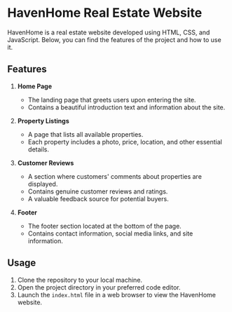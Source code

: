 # HavenHome Real Estate Website

HavenHome is a real estate website developed using HTML, CSS, and JavaScript. Below, you can find the features of the project and how to use it.

## Features

1. **Home Page**
   - The landing page that greets users upon entering the site.
   - Contains a beautiful introduction text and information about the site.

2. **Property Listings**
   - A page that lists all available properties.
   - Each property includes a photo, price, location, and other essential details.

3. **Customer Reviews**
   - A section where customers' comments about properties are displayed.
   - Contains genuine customer reviews and ratings.
   - A valuable feedback source for potential buyers.

4. **Footer**
   - The footer section located at the bottom of the page.
   - Contains contact information, social media links, and site information.

## Usage
1. Clone the repository to your local machine.
2. Open the project directory in your preferred code editor.
3. Launch the `index.html` file in a web browser to view the HavenHome website.
